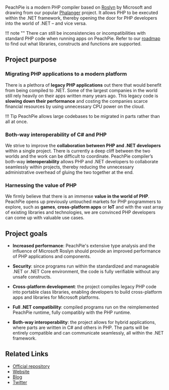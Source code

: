 PeachPie is a modern PHP compiler based on [Roslyn](https://github.com/dotnet/roslyn) by Microsoft and drawing from our popular [Phalanger](https://github.com/DEVSENSE/Phalanger) project. It allows PHP to be executed within the .NET framework, thereby opening the door for PHP developers into the world of .NET – and vice versa.

!!! note ""
    There can still be inconsistencies or incompatibilities with standard PHP code when running apps on PeachPie. Refer to our [roadmap](roadmap) to find out what libraries, constructs and functions are supported.
    
## Project purpose

### Migrating PHP applications to a modern platform
There is a plethora of **legacy PHP applications** out there that would benefit from being compiled to .NET. Some of the largest companies in the world still rely heavily on their apps written many years ago. This legacy code is **slowing down their performance** and costing the companies scarce financial resources by using unnecessary CPU power on the cloud.

!!! Tip
    PeachPie allows large codebases to be migrated in parts rather than all at once.

### Both-way interoperability of C# and PHP 
We strive to improve the **collaboration between PHP and .NET developers** within a single project. There is currently a deep cliff between the two worlds and the work can be difficult to coordinate. PeachPie compiler’s both-way **interoperability** allows PHP and .NET developers to collaborate seamlessly within projects, thereby reducing the unnecessary administrative overhead of gluing the two together at the end.

### Harnessing the value of PHP 
We firmly believe that there is an immense **value in the world of PHP**. PeachPie opens up previously untouched markets for PHP programmers to explore, such as **games**, **cross-platform apps** or **IoT** and with the vast array of existing libraries and technologies, we are convinced PHP developers can come up with valuable use cases.

## Project goals
- **Increased performance**: PeachPie's extensive type analysis and the influence of Microsoft Roslyn should provide an improved performance of PHP applications and components. 

- **Security**: since programs run within the standardized and manageable .NET or .NET Core environment, the code is fully verifiable without any unsafe constructs. 

- **Cross-platform development**: the project compiles legacy PHP code into portable class libraries, enabling developers to build cross-platform apps and libraries for Microsoft platforms.  

- **Full .NET compatibility**: compiled programs run on the reimplemented PeachPie runtime, fully compatibly with the PHP runtime.

- **Both-way interoperability**: the project allows for hybrid applications, where parts are written in C# and others in PHP. The parts will be entirely compatible and can communicate seamlessly, all within the .NET framework.

## Related Links
* [Official repository](https://github.com/peachpiecompiler/peachpie)
* [Website](https://www.peachpie.io/)
* [Blog](https://www.peachpie.io/blog)
* [Twitter](https://twitter.com/pchpcompiler)
